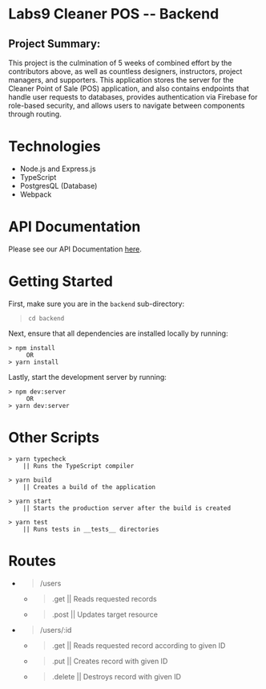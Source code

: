 # Labs9 Cleaner POS -- Backend

## Project Summary:
This project is the culmination of 5 weeks of combined effort by the contributors above, as well as countless designers, instructors, project managers, and supporters. This application stores the server for the Cleaner Point of Sale (POS) application, and also contains endpoints that handle user requests to databases, provides authentication via Firebase for role-based security, and allows users to navigate between components through routing.

# Technologies
- Node.js and Express.js
- TypeScript
- PostgresQL (Database)
- Webpack

# API Documentation
Please see our API Documentation [here](index.html).

# Getting Started
First, make sure you are in the `backend` sub-directory:

> `cd backend`

Next, ensure that all dependencies are installed locally by running:

    > npm install
         OR
    > yarn install

Lastly, start the development server by running:
    
    > npm dev:server
         OR
    > yarn dev:server

# Other Scripts

    > yarn typecheck
        || Runs the TypeScript compiler

    > yarn build
        || Creates a build of the application

    > yarn start
        || Starts the production server after the build is created

    > yarn test
        || Runs tests in __tests__ directories


# Routes

* > /users
    * > .get || Reads requested records
    * > .post || Updates target resource

* > /users/:id
    * > .get || Reads requested record according to given ID
    * > .put || Creates record with given ID
    * > .delete || Destroys record with given ID


